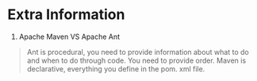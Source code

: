 # Extra Information

1. Apache Maven VS Apache Ant
> Ant is procedural, you need to provide information about what to do and when to do through code. You need to provide order. Maven is declarative, everything you define in the pom. xml file.